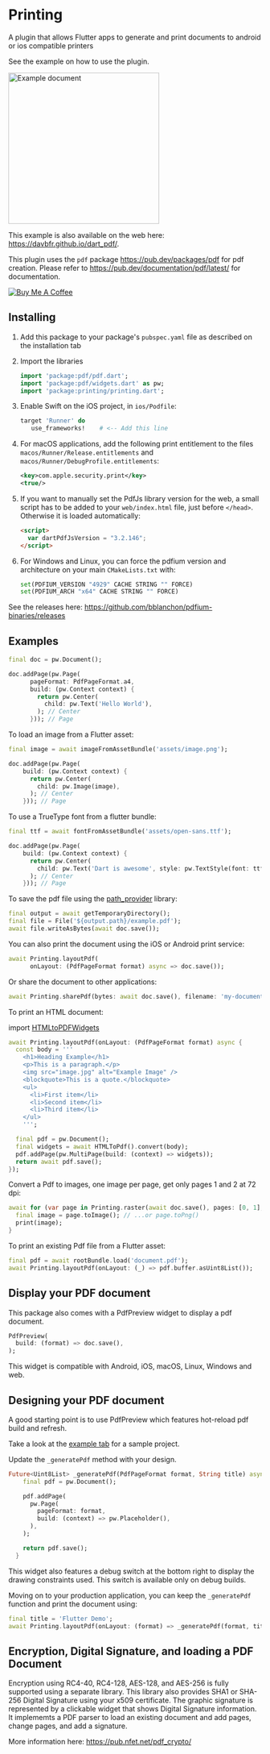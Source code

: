 # Printing

A plugin that allows Flutter apps to generate and print
documents to android or ios compatible printers

See the example on how to use the plugin.

<img alt="Example document" src="https://raw.githubusercontent.com/DavBfr/dart_pdf/master/printing/example.png" width="300">

This example is also available on the web here: <https://davbfr.github.io/dart_pdf/>.

This plugin uses the `pdf` package <https://pub.dev/packages/pdf>
for pdf creation. Please refer to <https://pub.dev/documentation/pdf/latest/>
for documentation.

[![Buy Me A Coffee](https://bmc-cdn.nyc3.digitaloceanspaces.com/BMC-button-images/custom_images/orange_img.png "Buy Me A Coffee")](https://www.buymeacoffee.com/JORBmbw9h "Buy Me A Coffee")

## Installing

1. Add this package to your package's `pubspec.yaml` file as described
   on the installation tab

2. Import the libraries

   ```dart
   import 'package:pdf/pdf.dart';
   import 'package:pdf/widgets.dart' as pw;
   import 'package:printing/printing.dart';
   ```

3. Enable Swift on the iOS project, in `ios/Podfile`:

   ```Ruby
   target 'Runner' do
      use_frameworks!    # <-- Add this line
   ```

4. For macOS applications, add the following print entitlement to the files
   `macos/Runner/Release.entitlements` and `macos/Runner/DebugProfile.entitlements`:

   ```xml
   <key>com.apple.security.print</key>
   <true/>
   ```

5. If you want to manually set the PdfJs library version for the web, a small script
   has to be added to your `web/index.html` file, just before `</head>`.
   Otherwise it is loaded automatically:

   ```html
   <script>
     var dartPdfJsVersion = "3.2.146";
   </script>
   ```

6. For Windows and Linux, you can force the pdfium version and architecture
   on your main `CMakeLists.txt` with:

   ```python
   set(PDFIUM_VERSION "4929" CACHE STRING "" FORCE)
   set(PDFIUM_ARCH "x64" CACHE STRING "" FORCE)
   ```

  See the releases here: <https://github.com/bblanchon/pdfium-binaries/releases>

## Examples

```dart
final doc = pw.Document();

doc.addPage(pw.Page(
      pageFormat: PdfPageFormat.a4,
      build: (pw.Context context) {
        return pw.Center(
          child: pw.Text('Hello World'),
        ); // Center
      })); // Page
```

To load an image from a Flutter asset:

```dart
final image = await imageFromAssetBundle('assets/image.png');

doc.addPage(pw.Page(
    build: (pw.Context context) {
      return pw.Center(
        child: pw.Image(image),
      ); // Center
    })); // Page
```

To use a TrueType font from a flutter bundle:

```dart
final ttf = await fontFromAssetBundle('assets/open-sans.ttf');

doc.addPage(pw.Page(
    build: (pw.Context context) {
      return pw.Center(
        child: pw.Text('Dart is awesome', style: pw.TextStyle(font: ttf, fontSize: 40)),
      ); // Center
    })); // Page
```

To save the pdf file using the [path_provider](https://pub.dev/packages/path_provider) library:

```dart
final output = await getTemporaryDirectory();
final file = File('${output.path}/example.pdf');
await file.writeAsBytes(await doc.save());
```

You can also print the document using the iOS or Android print service:

```dart
await Printing.layoutPdf(
      onLayout: (PdfPageFormat format) async => doc.save());
```

Or share the document to other applications:

```dart
await Printing.sharePdf(bytes: await doc.save(), filename: 'my-document.pdf');
```

To print an HTML document:

import [HTMLtoPDFWidgets](https://pub.dev/packages/htmltopdfwidgets)

```dart
await Printing.layoutPdf(onLayout: (PdfPageFormat format) async {
  const body = '''
    <h1>Heading Example</h1>
    <p>This is a paragraph.</p>
    <img src="image.jpg" alt="Example Image" />
    <blockquote>This is a quote.</blockquote>
    <ul>
      <li>First item</li>
      <li>Second item</li>
      <li>Third item</li>
    </ul>
    ''';

  final pdf = pw.Document();
  final widgets = await HTMLToPdf().convert(body);
  pdf.addPage(pw.MultiPage(build: (context) => widgets));
  return await pdf.save();
});
```

Convert a Pdf to images, one image per page, get only pages 1 and 2 at 72 dpi:

```dart
await for (var page in Printing.raster(await doc.save(), pages: [0, 1], dpi: 72)) {
  final image = page.toImage(); // ...or page.toPng()
  print(image);
}
```

To print an existing Pdf file from a Flutter asset:

```dart
final pdf = await rootBundle.load('document.pdf');
await Printing.layoutPdf(onLayout: (_) => pdf.buffer.asUint8List());
```

## Display your PDF document

This package also comes with a PdfPreview widget to display a pdf document.

```dart
PdfPreview(
  build: (format) => doc.save(),
);
```

This widget is compatible with Android, iOS, macOS, Linux, Windows and web.

## Designing your PDF document

A good starting point is to use PdfPreview which features hot-reload pdf build
and refresh.

Take a look at the [example tab](example) for a sample project.

Update the `_generatePdf` method with your design.

```dart
Future<Uint8List> _generatePdf(PdfPageFormat format, String title) async {
    final pdf = pw.Document();

    pdf.addPage(
      pw.Page(
        pageFormat: format,
        build: (context) => pw.Placeholder(),
      ),
    );

    return pdf.save();
  }
```

This widget also features a debug switch at the bottom right to display the
drawing constraints used. This switch is available only on debug builds.

Moving on to your production application, you can keep the `_generatePdf`
function and print the document using:

```dart
final title = 'Flutter Demo';
await Printing.layoutPdf(onLayout: (format) => _generatePdf(format, title));
```

## Encryption, Digital Signature, and loading a PDF Document

Encryption using RC4-40, RC4-128, AES-128, and AES-256 is fully supported using a separate library.
This library also provides SHA1 or SHA-256 Digital Signature using your x509 certificate. The graphic signature is represented by a clickable widget that shows Digital Signature information.
It implememts a PDF parser to load an existing document and add pages, change pages, and add a signature.

More information here: <https://pub.nfet.net/pdf_crypto/>
